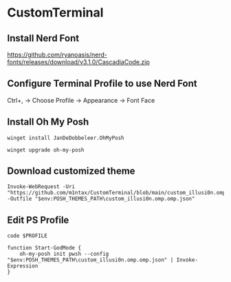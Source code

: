 # CustomTerminal

## Install Nerd Font
https://github.com/ryanoasis/nerd-fonts/releases/download/v3.1.0/CascadiaCode.zip

## Configure Terminal Profile to use Nerd Font
Ctrl+, -> Choose Profile -> Appearance -> Font Face

## Install Oh My Posh
```
winget install JanDeDobbeleer.OhMyPosh
```
```
winget upgrade oh-my-posh
```

## Download customized theme
```
Invoke-WebRequest -Uri "https://github.com/m1ntax/CustomTerminal/blob/main/custom_illusi0n.omp.json" -Outfile "$env:POSH_THEMES_PATH\custom_illusi0n.omp.omp.json"
```

## Edit PS Profile
```
code $PROFILE
```
```
function Start-GodMode {
    oh-my-posh init pwsh --config "$env:POSH_THEMES_PATH\custom_illusi0n.omp.omp.json" | Invoke-Expression
}
```
